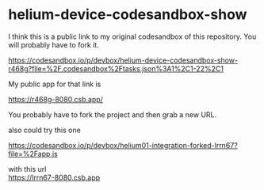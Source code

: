 # helium-device-codesandbox-show


I think this is a public link to my original codesandbox of this repository. You will probably have to fork it.

https://codesandbox.io/p/devbox/helium-device-codesandbox-show-r468g?file=%2F.codesandbox%2Ftasks.json%3A1%2C1-22%2C1

My public app for that link is 

https://r468g-8080.csb.app/


You probably have to fork the project and then grab a new URL.



also could try this one    

https://codesandbox.io/p/devbox/helium01-integration-forked-lrrn67?file=%2Fapp.js


with this url    
https://lrrn67-8080.csb.app




